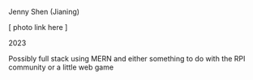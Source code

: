 Jenny Shen (Jianing)

[ photo link here ]

2023

Possibly full stack using MERN and either something to do with the RPI community or a little web game
